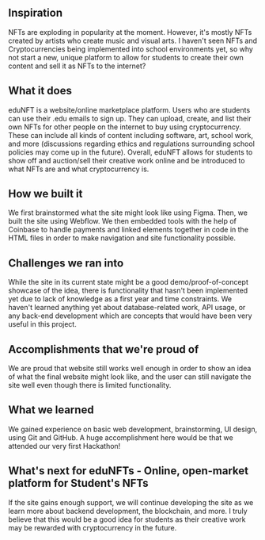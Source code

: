 ## Inspiration
NFTs are exploding in popularity at the moment. However, it's mostly NFTs created by artists who create music and visual arts. I haven't seen NFTs and Cryptocurrencies being implemented into school environments yet, so why not start a new, unique platform to allow for students to create their own content and sell it as NFTs to the internet?

## What it does
eduNFT is a website/online marketplace platform. Users who are students can use their .edu emails to sign up. They can upload, create, and list their own NFTs for other people on the internet to buy using cryptocurrency. These can include all kinds of content including software, art, school work, and more (discussions regarding ethics and regulations surrounding school policies may come up in the future). Overall, eduNFT allows for students to show off and auction/sell their creative work online and be introduced to what NFTs are and what cryptocurrency is.

## How we built it
We first brainstormed what the site might look like using Figma. Then, we built the site using Webflow. We then embedded tools with the help of Coinbase to handle payments and linked elements together in code in the HTML files in order to make navigation and site functionality possible.

## Challenges we ran into
While the site in its current state might be a good demo/proof-of-concept showcase of the idea, there is functionality that hasn't been implemented yet due to lack of knowledge as a first year and time constraints. We haven't learned anything yet about database-related work, API usage, or any back-end development which are concepts that would have been very useful in this project.

## Accomplishments that we're proud of
We are proud that website still works well enough in order to show an idea of what the final website might look like, and the user can still navigate the site well even though there is limited functionality.

## What we learned
We gained experience on basic web development, brainstorming, UI design, using Git and GitHub.
A huge accomplishment here would be that we attended our very first Hackathon!

## What's next for eduNFTs - Online, open-market platform for Student's NFTs
If the site gains enough support, we will continue developing the site as we learn more about backend development, the blockchain, and more. I truly believe that this would be a good idea for students as their creative work may be rewarded with cryptocurrency in the future.
